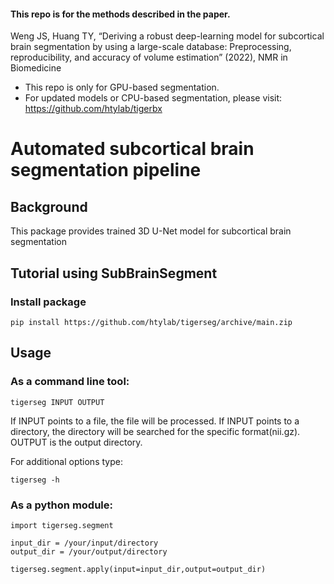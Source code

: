 #### This repo is for the methods described in the paper.
Weng JS, Huang TY, “Deriving a robust deep-learning model for subcortical brain segmentation by using a large-scale database: Preprocessing, reproducibility, and accuracy of volume estimation” (2022), NMR in Biomedicine


* This repo is only for GPU-based segmentation.
* For updated models or CPU-based segmentation, please visit: https://github.com/htylab/tigerbx

# Automated subcortical brain segmentation pipeline

## Background
This package provides trained 3D U-Net model for subcortical brain segmentation


## Tutorial using SubBrainSegment

### Install package

    pip install https://github.com/htylab/tigerseg/archive/main.zip 

## Usage

### As a command line tool:

    tigerseg INPUT OUTPUT

If INPUT points to a file, the file will be processed. If INPUT points to a directory, the directory will be searched for the specific format(nii.gz).
OUTPUT is the output directory.

For additional options type:

    tigerseg -h



### As a python module:

```
import tigerseg.segment

input_dir = /your/input/directory
output_dir = /your/output/directory

tigerseg.segment.apply(input=input_dir,output=output_dir)
```
